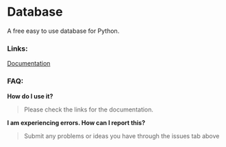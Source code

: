 # Database

A free easy to use database for Python.

### Links:
[Documentation](https://evokerking.gitbook.io/database)

### FAQ:

**How do I use it?**
>Please check the links for the documentation.

**I am experiencing errors. How can I report this?**
>Submit any problems or ideas you have through the issues tab above